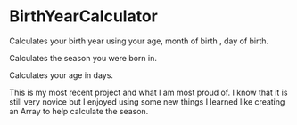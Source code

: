 BirthYearCalculator
===================

Calculates your birth year using your age, month of birth , day of birth.

Calculates the season you were born in.

Calculates your age in days.

This is my most recent project and what I am most proud of. I know that it is still very novice but I enjoyed using some new things I learned like creating an Array to help calculate the season.
